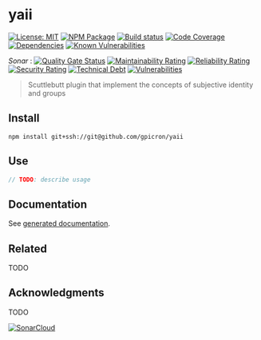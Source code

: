 # yaii
[![License: MIT](https://img.shields.io/badge/License-MIT-green.svg)](https://opensource.org/licenses/MIT)
[![NPM Package][]](https://npmjs.org/package/@gpicron/yaii)
[![Build status][]](https://travis-ci.org/gpicron/yaii)
[![Code Coverage][]](https://codecov.io/gh/gpicron/yaii)
[![Dependencies][]](https://david-dm.org/gpicron/yaii)
[![Known Vulnerabilities](https://snyk.io/test/github/gpicron/yaii/badge.svg?targetFile=package.json)](https://snyk.io/test/github/gpicron/yaii?targetFile=package.json)

_Sonar_ :
[![Quality Gate Status](https://sonarcloud.io/api/project_badges/measure?project=gpicron_yaii&metric=alert_status)](https://sonarcloud.io/dashboard?id=gpicron_yaii)
[![Maintainability Rating](https://sonarcloud.io/api/project_badges/measure?project=gpicron_yaii&metric=sqale_rating)](https://sonarcloud.io/dashboard?id=gpicron_yaii)
[![Reliability Rating](https://sonarcloud.io/api/project_badges/measure?project=gpicron_yaii&metric=reliability_rating)](https://sonarcloud.io/dashboard?id=gpicron_yaii)
[![Security Rating](https://sonarcloud.io/api/project_badges/measure?project=gpicron_yaii&metric=security_rating)](https://sonarcloud.io/dashboard?id=gpicron_yaii)
[![Technical Debt](https://sonarcloud.io/api/project_badges/measure?project=gpicron_yaii&metric=sqale_index)](https://sonarcloud.io/dashboard?id=gpicron_yaii)
[![Vulnerabilities](https://sonarcloud.io/api/project_badges/measure?project=gpicron_yaii&metric=vulnerabilities)](https://sonarcloud.io/dashboard?id=gpicron_yaii)

[License]: https://img.shields.io/badge/UNLICENSED-blue.svg
[NPM Package]: https://img.shields.io/npm/v/@gpicron/yaii.svg
[Build status]: https://travis-ci.org/gpicron/yaii.svg?branch=master
[Code Coverage]: https://codecov.io/gh/gpicron/yaii/branch/master/graph/badge.svg
[Dependencies]: https://david-dm.org/gpicron/yaii/status.svg

> Scuttlebutt plugin that implement the concepts of subjective identity and groups

## Install

``` shell
npm install git+ssh://git@github.com/gpicron/yaii
```

## Use

``` typescript
// TODO: describe usage
```

## Documentation

See [generated documentation](doc/README.md).

## Related

TODO

## Acknowledgments

TODO

[![SonarCloud](https://sonarcloud.io/images/project_badges/sonarcloud-black.svg)](https://sonarcloud.io/dashboard?id=gpicron_yaii)
